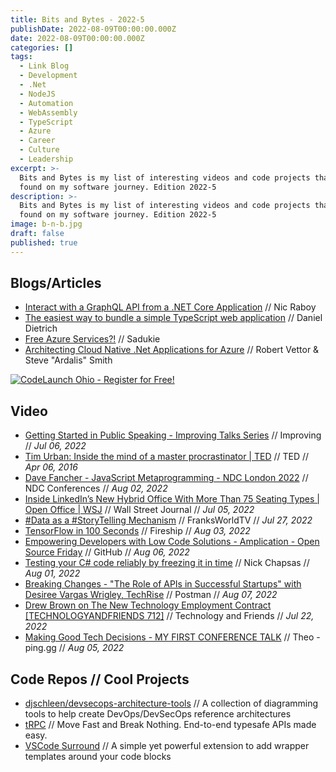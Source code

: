 ```yaml
---
title: Bits and Bytes - 2022-5
publishDate: 2022-08-09T00:00:00.000Z
date: 2022-08-09T00:00:00.000Z
categories: []
tags:
  - Link Blog
  - Development
  - .Net
  - NodeJS
  - Automation
  - WebAssembly
  - TypeScript
  - Azure
  - Career
  - Culture
  - Leadership
excerpt: >-
  Bits and Bytes is my list of interesting videos and code projects that I've
  found on my software journey. Edition 2022-5
description: >-
  Bits and Bytes is my list of interesting videos and code projects that I've
  found on my software journey. Edition 2022-5
image: b-n-b.jpg
draft: false
published: true
---
```


## Blogs/Articles

- [Interact with a GraphQL API from a .NET Core Application](https://www.thepolyglotdeveloper.com/2022/08/interact-graphql-api-dotnet-core-application/) // Nic Raboy
- [The easiest way to bundle a simple TypeScript web application](https://gist.github.com/danieldietrich/999abe1aaee11dcdf91d182807f7ee3f) // Daniel Dietrich
- [Free Azure Services?!](https://www.sadukie.com/2022/08/02/free-azure-services/) // Sadukie
- [Architecting Cloud Native .Net Applications for Azure](https://docs.microsoft.com/en-us/dotnet/architecture/cloud-native/) // Robert Vettor & Steve "Ardalis" Smith

[ ![CodeLaunch Ohio - Register for Free!](~/assets/images/blog/codelaunch.png) ](https://www.eventbrite.com/e/335464723017/?discount=CLOH-VIP-IMPROVING)

## Video

- [Getting Started in Public Speaking - Improving Talks Series](https://youtu.be/Unb7JrbfPss) // Improving // _Jul 06, 2022_
- [Tim Urban: Inside the mind of a master procrastinator | TED](https://youtu.be/arj7oStGLkU) // TED // _Apr 06, 2016_
- [Dave Fancher - JavaScript Metaprogramming - NDC London 2022](https://youtu.be/mo0ukBw4nZE) // NDC Conferences // _Aug 02, 2022_
- [Inside LinkedIn’s New Hybrid Office With More Than 75 Seating Types | Open Office | WSJ](https://youtu.be/p_J3o8VU5rw) // Wall Street Journal // _Jul 05, 2022_
- [#Data as a #StoryTelling Mechanism](https://youtu.be/H7FWRQtzGvs) // FranksWorldTV // _Jul 27, 2022_
- [TensorFlow in 100 Seconds](https://youtu.be/i8NETqtGHms) // Fireship // _Aug 03, 2022_
- [Empowering Developers with Low Code Solutions - Amplication - Open Source Friday](https://youtu.be/FR9WWLusDlU) // GitHub // _Aug 06, 2022_
- [Testing your C# code reliably by freezing it in time](https://youtu.be/Q1_YkcPwpqY) // Nick Chapsas // _Aug 01, 2022_
- [Breaking Changes - "The Role of APIs in Successful Startups" with Desiree Vargas Wrigley, TechRise](https://youtu.be/7JEkqYrgcIA) // Postman // _Aug 07, 2022_
- [Drew Brown on The New Technology Employment Contract [TECHNOLOGYANDFRIENDS 712]](https://youtu.be/18_yWry8paw) // Technology and Friends // _Jul 22, 2022_
- [Making Good Tech Decisions - MY FIRST CONFERENCE TALK](https://youtu.be/Z0yZgqqy5Lc) // Theo - ping․gg // _Aug 05, 2022_

## Code Repos // Cool Projects

- [djschleen/devsecops-architecture-tools](https://github.com/djschleen/devsecops-architecture-tools) // A collection of diagramming tools to help create DevOps/DevSecOps reference architectures
- [tRPC](https://github.com/trpc/trpc) // Move Fast and Break Nothing. End-to-end typesafe APIs made easy.
- [VSCode Surround](https://github.com/yatki/vscode-surround) // A simple yet powerful extension to add wrapper templates around your code blocks
